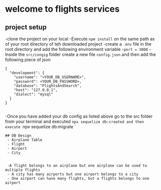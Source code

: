 # welcome to flights services

## project setup

-clone the project on your local 
-Execute `npm install` on the same path as of your root directory of teh downloaded project
-create a `.env` file in the root directory and add the following environment variable
-`port = 3000`
-Inside the `src/congig` folder create a new file `config.json` and then add the following piece of json

```
{
  "development": {
    "username": "<YOUR_DB_USERNAME>",
    "password": <YOUR_DB_PASSWORD>,
    "database": "FlightsAndSearch",
    "host": "127.0.0.1",
    "dialect": "mysql"
  }
}


```
-Once you have added your db config as listed above go to the src folder from your terminal and executed ` npx sequelize db:created
and then execute 
`npx sequelize db:migrate `
```
## DB Design
 - Airplane Table
 - Flight
 - Airport
 - City
 

 -A flight belongs to an airplane but one airplane can be used to multiple flights 
 - A city has many airports but one airport belongs to a city
 - One airport can have many flights, but a flights belongs to one airport


